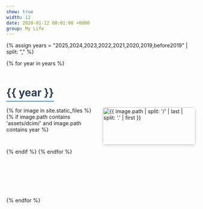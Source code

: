 ```yaml
---
show: true
width: 12
date: 2020-01-12 00:01:00 +0800
group: My Life
---
```

<style>
  .year-section {
    margin-bottom: 30px;
  }
  .year-title {
    font-size: 2em;
    font-weight: bold;
    margin-bottom: 15px;
    color: #2c3e50;
    border-bottom: 2px solid #3498db;
    display: inline-block;
    padding-bottom: 5px;
  }
  .masonry-gallery {
    display: grid;
    grid-template-columns: repeat(auto-fill, minmax(200px, 1fr));
    grid-auto-rows: 100px; /* 定义基础行高，便于计算跨度 */
    grid-gap: 10px;
    grid-auto-flow: dense; /* 紧密排列 */
  }
  .masonry-gallery img {
    width: 100%;
    height: auto;
    border-radius: 8px;
    box-shadow: 0 4px 8px rgba(0,0,0,0.1);
    transition: transform 0.3s ease;
  }
  .masonry-gallery img:hover {
    transform: scale(1.05);
  }
  /* 响应式设计 */
  @media (max-width: 768px) {
    .masonry-gallery {
      grid-template-columns: repeat(auto-fill, minmax(150px, 1fr));
      grid-auto-rows: 80px; /* 调整小屏幕行高 */
    }
  }
  @media (max-width: 480px) {
    .masonry-gallery {
      grid-template-columns: repeat(auto-fill, minmax(100px, 1fr));
      grid-auto-rows: 60px; /* 调整小屏幕行高 */
    }
  }
</style>

{% assign years = "2025,2024,2023,2022,2021,2020,2019,before2019" | split: "," %}

{% for year in years %}
  <div class="year-section">
    <h2 class="year-title">{{ year }}</h2>
    <div class="masonry-gallery" id="gallery-{{ year }}">
      {% for image in site.static_files %}
        {% if image.path contains 'assets/dcim/' and image.path contains year %}
          <img src="{{ image.path | relative_url }}" title="{{ image.path | split: '/' | last | split: '.' | first }}" class="img-fluid rounded" loading="lazy">
        {% endif %}
      {% endfor %}
    </div>
  </div>
{% endfor %}

<script>
  document.addEventListener('DOMContentLoaded', function() {
    {% for year in years %}
      const gallery{{ year }} = document.getElementById('gallery-{{ year }}');
      const images{{ year }} = gallery{{ year }}.querySelectorAll('img');
      images{{ year }}.forEach(img => {
        img.addEventListener('load', function() {
          const height = img.clientHeight; // 获取图片实际高度
          const rowHeight = parseInt(window.getComputedStyle(gallery{{ year }}).getPropertyValue('grid-auto-rows')); // 获取网格行高
          const span = Math.ceil(height / rowHeight); // 计算应跨越的行数
          
          // 如果图片高度接近或超过两倍行高，设置跨越两行
          if (span >= 2) {
            img.style.gridRow = 'span 2';
          } else {
            img.style.gridRow = 'span 1'; // 普通图片占一行
          }
        });
      });
    {% endfor %}
  });
</script>